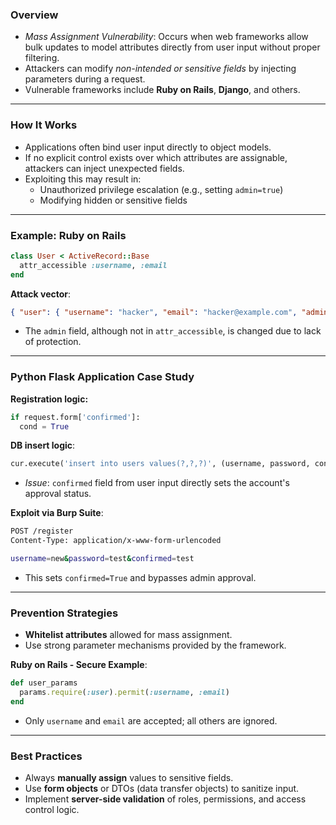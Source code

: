 ### **Overview**

- _Mass Assignment Vulnerability_: Occurs when web frameworks allow bulk updates to model attributes directly from user input without proper filtering.
- Attackers can modify _non-intended or sensitive fields_ by injecting parameters during a request.
- Vulnerable frameworks include **Ruby on Rails**, **Django**, and others.

---

### **How It Works**

- Applications often bind user input directly to object models.
- If no explicit control exists over which attributes are assignable, attackers can inject unexpected fields.
- Exploiting this may result in:
    - Unauthorized privilege escalation (e.g., setting `admin=true`)
    - Modifying hidden or sensitive fields

---

### **Example: Ruby on Rails**
```ruby
class User < ActiveRecord::Base
  attr_accessible :username, :email
end
```

**Attack vector**:
```json
{ "user": { "username": "hacker", "email": "hacker@example.com", "admin": true } }
```
- The `admin` field, although not in `attr_accessible`, is changed due to lack of protection.

---

### **Python Flask Application Case Study**

**Registration logic:**
```python
if request.form['confirmed']:
  cond = True
```

**DB insert logic**:
```python
cur.execute('insert into users values(?,?,?)', (username, password, cond))
```
- _Issue_: `confirmed` field from user input directly sets the account's approval status.

**Exploit via Burp Suite**:
```bash
POST /register
Content-Type: application/x-www-form-urlencoded

username=new&password=test&confirmed=test
```
- This sets `confirmed=True` and bypasses admin approval.


---

### **Prevention Strategies**

- **Whitelist attributes** allowed for mass assignment.
- Use strong parameter mechanisms provided by the framework.

**Ruby on Rails - Secure Example**:
```ruby
def user_params
  params.require(:user).permit(:username, :email)
end
```
- Only `username` and `email` are accepted; all others are ignored.

---

### **Best Practices**

- Always **manually assign** values to sensitive fields.
- Use **form objects** or DTOs (data transfer objects) to sanitize input.
- Implement **server-side validation** of roles, permissions, and access control logic.

